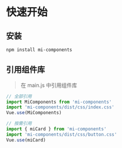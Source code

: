 # 快速开始


## 安装

```bash
npm install mi-components
```

## 引用组件库
> 在 main.js 中引用组件库
```js
// 全部引用
import MiComponents from 'mi-components'
import 'mi-components/dist/css/index.css'
Vue.use(MiComponents)

// 按需引用
import { miCard } from 'mi-components'
import 'mi-components/dist/css/button.css'
Vue.use(miCard)
```
